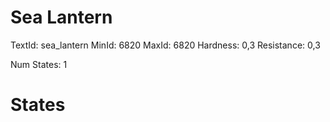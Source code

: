 # Sea Lantern
TextId: sea_lantern
MinId: 6820
MaxId: 6820
Hardness: 0,3
Resistance: 0,3

Num States: 1
# States
```

```